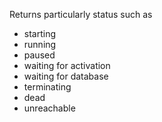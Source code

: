 Returns particularly status such as
* starting
* running
* paused
* waiting for activation
* waiting for database
* terminating
* dead
* unreachable
